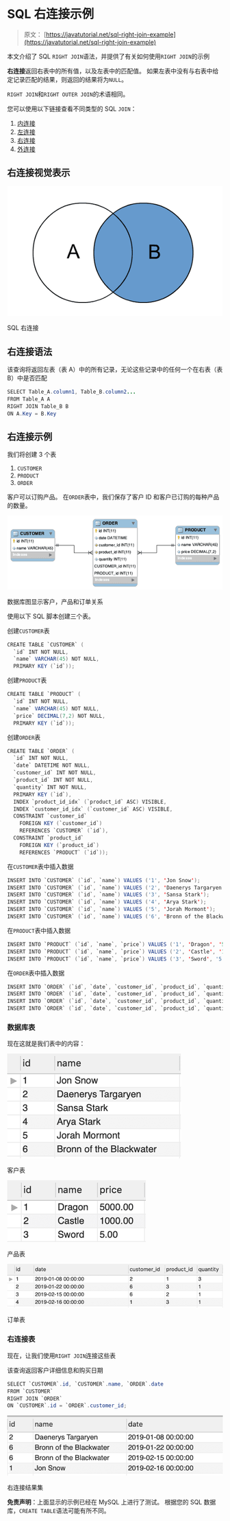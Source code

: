 # SQL 右连接示例

> 原文： [https://javatutorial.net/sql-right-join-example](https://javatutorial.net/sql-right-join-example)

本文介绍了 SQL `RIGHT JOIN`语法，并提供了有关如何使用`RIGHT JOIN`的示例

**右连接**返回右表中的所有值，以及左表中的匹配值。 如果左表中没有与右表中给定记录匹配的结果，则返回的结果将为`NULL`。

`RIGHT JOIN`和`RIGHT OUTER JOIN`的术语相同。

您可以使用以下链接查看不同类型的 SQL `JOIN`：

1.  [内连接](https://javatutorial.net/sql-inner-join-example)
2.  [左连接](https://javatutorial.net/sql-left-join-example)
3.  [右连接](https://javatutorial.net/sql-right-join-example)
4.  [外连接](https://javatutorial.net/sql-outer-join-example)

## 右连接视觉表示

![SQL right join](img/e3f482fa06f9a3e1302d6e10f28d6226.jpg)

SQL 右连接

## 右连接语法

该查询将返回左表（表 A）中的所有记录，无论这些记录中的任何一个在右表（表 B）中是否匹配

```java
SELECT Table_A.column1, Table_B.column2...
FROM Table_A A
RIGHT JOIN Table_B B
ON A.Key = B.Key
```

## 右连接示例

我们将创建 3 个表

1.  `CUSTOMER`
2.  `PRODUCT`
3.  `ORDER`

客户可以订购产品。 在`ORDER`表中，我们保存了客户 ID 和客户已订购的每种产品的数量。

![Database diagram showing customer, product and order relationship](img/a1a1a554bb3f3f126e9d3a7425b1541e.jpg)

数据库图显示客户，产品和订单关系

使用以下 SQL 脚本创建三个表。

创建`CUSTOMER`表

```java
CREATE TABLE `CUSTOMER` (
  `id` INT NOT NULL,
  `name` VARCHAR(45) NOT NULL,
  PRIMARY KEY (`id`));
```

创建`PRODUCT`表

```java
CREATE TABLE `PRODUCT` (
  `id` INT NOT NULL,
  `name` VARCHAR(45) NOT NULL,
  `price` DECIMAL(7,2) NOT NULL,
  PRIMARY KEY (`id`));
```

创建`ORDER`表

```java
CREATE TABLE `ORDER` (
  `id` INT NOT NULL,
  `date` DATETIME NOT NULL,
  `customer_id` INT NOT NULL,
  `product_id` INT NOT NULL,
  `quantity` INT NOT NULL,
  PRIMARY KEY (`id`),
  INDEX `product_id_idx` (`product_id` ASC) VISIBLE,
  INDEX `customer_id_idx` (`customer_id` ASC) VISIBLE,
  CONSTRAINT `customer_id`
    FOREIGN KEY (`customer_id`)
    REFERENCES `CUSTOMER` (`id`),
  CONSTRAINT `product_id`
    FOREIGN KEY (`product_id`)
    REFERENCES `PRODUCT` (`id`));
```

在`CUSTOMER`表中插入数据

```java
INSERT INTO `CUSTOMER` (`id`, `name`) VALUES ('1', 'Jon Snow');
INSERT INTO `CUSTOMER` (`id`, `name`) VALUES ('2', 'Daenerys Targaryen');
INSERT INTO `CUSTOMER` (`id`, `name`) VALUES ('3', 'Sansa Stark');
INSERT INTO `CUSTOMER` (`id`, `name`) VALUES ('4', 'Arya Stark');
INSERT INTO `CUSTOMER` (`id`, `name`) VALUES ('5', 'Jorah Mormont');
INSERT INTO `CUSTOMER` (`id`, `name`) VALUES ('6', 'Bronn of the Blackwater');

```

在`PRODUCT`表中插入数据

```java
INSERT INTO `PRODUCT` (`id`, `name`, `price`) VALUES ('1', 'Dragon', '5000');
INSERT INTO `PRODUCT` (`id`, `name`, `price`) VALUES ('2', 'Castle', '1000');
INSERT INTO `PRODUCT` (`id`, `name`, `price`) VALUES ('3', 'Sword', '5');
```

在`ORDER`表中插入数据

```java
INSERT INTO `ORDER` (`id`, `date`, `customer_id`, `product_id`, `quantity`) VALUES ('1', '2019-01-08 00:00:00', '2', '1', '3');
INSERT INTO `ORDER` (`id`, `date`, `customer_id`, `product_id`, `quantity`) VALUES ('2', '2019-01-22 00:00:00', '6', '3', '1');
INSERT INTO `ORDER` (`id`, `date`, `customer_id`, `product_id`, `quantity`) VALUES ('3', '2019-02-15 00:00:00', '6', '2', '1');
INSERT INTO `ORDER` (`id`, `date`, `customer_id`, `product_id`, `quantity`) VALUES ('4', '2019-02-16 00:00:00', '1', '3', '1');

```

### 数据库表

现在这就是我们表中的内容：

![CUSTOMER table](img/ebea7beffe1dca47b96f5454b94e5a3e.jpg)

客户表

![PRODUCT table](img/3c1c61c9736958b57eb414bc54e26cce.jpg)

产品表

![](img/c057cd3d63f31cad46fa8692f4be11dd.jpg)

订单表

### 右连接表

现在，让我们使用`RIGHT JOIN`连接这些表

该查询返回客户详细信息和购买日期

```java
SELECT `CUSTOMER`.id, `CUSTOMER`.name, `ORDER`.date
FROM `CUSTOMER`
RIGHT JOIN `ORDER` 
ON `CUSTOMER`.id = `ORDER`.customer_id;
```

![Right join result set](img/02f48aa85aff413462b6be2c0024cbb4.jpg)

右连接结果集

**免责声明**：上面显示的示例已经在 MySQL 上进行了测试。 根据您的 SQL 数据库，`CREATE TABLE`语法可能有所不同。